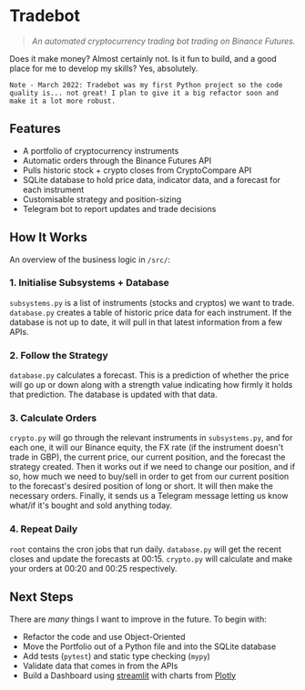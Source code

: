 # Tradebot
> *An automated cryptocurrency trading bot trading on Binance Futures.*

Does it make money? Almost certainly not. Is it fun to build, and a good place for me to develop my skills? Yes, absolutely.

`Note - March 2022: Tradebot was my first Python project so the code quality is... not great! I plan to give it a big refactor soon and make it a lot more robust.`

## Features
* A portfolio of cryptocurrency instruments
* Automatic orders through the Binance Futures API
* Pulls historic stock + crypto closes from CryptoCompare API
* SQLite database to hold price data, indicator data, and a forecast for each instrument
* Customisable strategy and position-sizing
* Telegram bot to report updates and trade decisions

## How It Works
An overview of the business logic in `/src/`:
### 1. Initialise Subsystems + Database
`subsystems.py` is a list of instruments (stocks and cryptos) we want to trade. `database.py` creates a table of historic price data for each instrument. If the database is not up to date, it will pull in that latest information from a few APIs.

### 2. Follow the Strategy
`database.py` calculates a forecast. This is a prediction of whether the price will go up or down along with a strength value indicating how firmly it holds that prediction. The database is updated with that data.

### 3. Calculate Orders
`crypto.py` will go through the relevant instruments in `subsystems.py`, and for each one, it will our Binance equity, the FX rate (if the instrument doesn't trade in GBP), the current price, our current position, and the forecast the strategy created. Then it works out if we need to change our position, and if so, how much we need to buy/sell in order to get from our current position to the forecast's desired position of long or short. It will then make the necessary orders. Finally, it sends us a Telegram message letting us know what/if it's bought and sold anything today.

### 4. Repeat Daily
`root` contains the cron jobs that run daily. `database.py` will get the recent closes and update the forecasts at 00:15. `crypto.py` will calculate and make your orders at 00:20 and 00:25 respectively.


## Next Steps
There are *many* things I want to improve in the future. To begin with:
- Refactor the code and use Object-Oriented 
- Move the Portfolio out of a Python file and into the SQLite database
- Add tests (`pytest`) and static type checking (`mypy`)
- Validate data that comes in from the APIs
- Build a Dashboard using [streamlit](https://streamlit.io/) with charts from [Plotly](https://plotly.com/)

